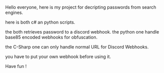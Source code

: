 Hello everyone, here is my project for decripting passwords from search engines.

here is both c# an python scripts.

the both retrieves password to a discord webhook.
the python one handle base85 encoded webhooks for obfuscation.

the C-Sharp one can only handle normal URL for Discord Webhooks.

you have to put your own webhook before using it.

Have fun !
